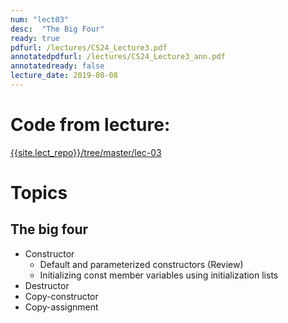 ```yaml
---
num: "lect03"
desc:  "The Big Four"
ready: true
pdfurl: /lectures/CS24_Lecture3.pdf
annotatedpdfurl: /lectures/CS24_Lecture3_ann.pdf
annotatedready: false
lecture_date: 2019-08-08
---
```


# Code from lecture:

[{{site.lect_repo}}/tree/master/lec-03]({{site.lect_repo}}/tree/master/lec-03)

# Topics

## The big four
* Constructor 
 	- Default and parameterized constructors (Review)
	- Initializing const member variables using initialization lists
* Destructor
* Copy-constructor
* Copy-assignment




